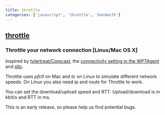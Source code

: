 ```yaml
---
title: throttle
categories: ['javascript', 'throttle', 'bandwith']
---
```

## [throttle](https://github.com/sitespeedio/throttle)

### Throttle your network connection [Linux/Mac OS X]

Inspired by [tylertreat/Comcast](https://github.com/tylertreat/Comcast), the [connectivity setting in the WPTAgent](https://github.com/WPO-Foundation/wptagent/blob/master/internal/traffic_shaping.py) and [sltc](https://github.com/sitespeedio/sltc).

Throttle uses *pfctl* on Mac and *tc* on Linux to simulate different network speeds. On Linux you also need *ip* and *route* for Throttle to work.

You can set the download/upload speed and RTT. Upload/download is in kbit/s and RTT in ms.

This is an early release, so please help us find potential bugs.
